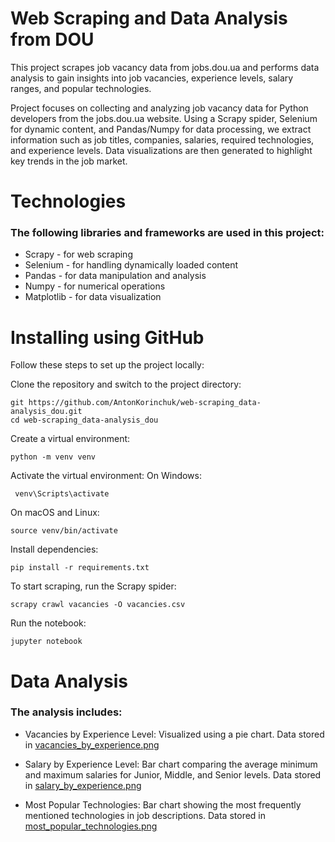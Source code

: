 # Web Scraping and Data Analysis from DOU

This project scrapes job vacancy data from jobs.dou.ua and performs data analysis to gain insights into job vacancies,
experience levels, salary ranges, and popular technologies.

Project focuses on collecting and analyzing job vacancy data for Python developers from the jobs.dou.ua website. Using a
Scrapy spider, Selenium for dynamic content, and Pandas/Numpy for data processing, we extract information such as job
titles, companies, salaries, required technologies, and experience levels. Data visualizations are then generated to
highlight key trends in the job market.

# Technologies
### The following libraries and frameworks are used in this project:

- Scrapy - for web scraping
- Selenium - for handling dynamically loaded content
- Pandas - for data manipulation and analysis
- Numpy - for numerical operations
- Matplotlib - for data visualization

# Installing using GitHub
Follow these steps to set up the project locally:


Clone the repository and switch to the project directory:
```shell
git https://github.com/AntonKorinchuk/web-scraping_data-analysis_dou.git
cd web-scraping_data-analysis_dou
```

Create a virtual environment:
```shell
python -m venv venv
```

Activate the virtual environment:
On Windows:
```shell
 venv\Scripts\activate
 ```
On macOS and Linux:
```shell
source venv/bin/activate
```

Install dependencies:
```shell
pip install -r requirements.txt
```

To start scraping, run the Scrapy spider:
```shell
scrapy crawl vacancies -O vacancies.csv
```

Run the notebook:
```shell
jupyter notebook
```

# Data Analysis
### The analysis includes:

- Vacancies by Experience Level:
Visualized using a pie chart.
Data stored in [vacancies_by_experience.png](data/vacancies_by_experience.png)

- Salary by Experience Level:
Bar chart comparing the average minimum and maximum salaries for Junior, Middle, and Senior levels.
Data stored in [salary_by_experience.png](data/salary_by_experience.png)

- Most Popular Technologies:
Bar chart showing the most frequently mentioned technologies in job descriptions.
Data stored in [most_popular_technologies.png](data/most_popular_technologies.png)

